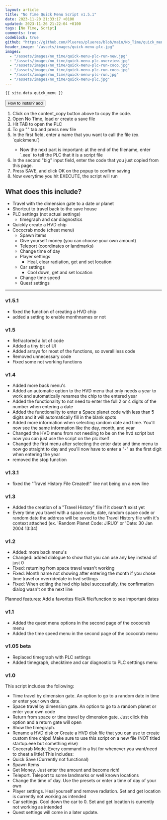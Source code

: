 ```yaml
---
layout: article
title: "No Time Quick Menu Script v1.5.1"
date: 2023-11-20 21:33:17 +0100
updated: 2023-11-26 21:22:04 +0100
tags: [No Time, Script]
comments: true
codeblock: true
github: "https://github.com/Plueres/plueres/blob/main/No_Time/quick_menu.ms"
header_image: "/assets/images/quick-menu-plc.jpg"
images: 
  - "/assets/images/no_time/quick-menu-plc-run-new.jpg"
  - "/assets/images/no_time/quick-menu-plc-overview.jpg"
  - "/assets/images/no_time/quick-menu-plc-run-coco.jpg"
  - "/assets/images/no_time/quick-menu-plc-run-coco.jpg"
  - "/assets/images/no_time/quick-menu-plc-run.jpg"
  - "/assets/images/no_time/quick-menu-plc.jpg"
---
```


```vb
{{ site.data.quick_menu }}
```

<button class="collapsible">
  How to install?
  <span class="material-symbols-rounded">add</span>
</button>
<div class="how-to-install">
  <ol>
    <li>Click on the <span class="material-symbols-rounded">content_copy</span> button above to copy the code.</li>
    <li>Open No Time, load or create a save file</li>
    <li>Hit TAB to open the PLC</li>
    <li>To go "" tab and press new file</li>
    <li>In the first field, enter a name that you want to call the file (ex. `quickmenu`) <br></li>
    <ul>
      <li>Now the next part is important: at the end of the filename, enter `.eee` to tell the PLC that it is a script
        file</li>
    </ul>
    <li>In the second "big" input field, enter the code that you just copied from this page.</li>
    <li>Press SAVE, and click OK on the popup to confirm saving</li>
    <li>Now everytime you hit EXECUTE, the script will run</li>
  </ol>
</div>

## What does this include?
- Travel with the dimension gate to a date or planet
- Shortcut to travel back to the save house
- PLC settings (not actual settings)
  - timegraph and car diagnostics
- Quickly create a HVD chip
- Cococrab mode (cheat menu)
  - Spawn items
  - Give yourself money (you can choose your own amount)
  - Teleport (coordinates or landmarks)
  - Change time of day
  - Player settings
    - Heal, clear radiation, get and set location
  - Car settings
    - Cool down, get and set location
  - Change time speed
  - Quest settings

---

### v1.5.1
- fixed the function of creating a HVD chip
- added a setting to enable monthnames or not

### v1.5

- Refractored a lot of code
- Added a tiny bit of UI
- Added arrays for most of the functions, so overall less code
- Removed unnecessary code
- Fixed some not working functions

### v1.4

- Added more back menu's
- Added an automatic option to the HVD menu that only needs a year to work and automatically renames the chip to the
entered year
- Added the functionality to not need to enter the full 2 or 4 digits of the number when entering a date
- Added the functionality to enter a Space planet code with less than 5 digits and it will automatically fill in the
blank spots
- Added more information when selecting random date and time. You'll now see the same information like the day, month,
and year
- Changed the HVD menu from not needing to be on the hvd script but now you can just use the script on the plc itself
- Changed the first menu after selecting the enter date and time menu to now go straight to day and you'll now have to
enter a "-" as the first digit when entering the year
- removed the stop function

### v1.3.1

- fixed the "Travel History File Created!" line not being on a new line

### v1.3

- Added the creation of a "Travel History" file if it doesn't exist yet
- Every time you travel with a space code, date, random space code or random date the address will be saved to the
Travel History file with it's context attached
(ex. 'Random Planet Code: JIRUO' or 'Date: 30 Jan 2004 13:34)

### v1.2

- Added: more back menu's
- Changed: added dialogue to show that you can use any key instead of just 0
- Fixed: returning from space travel wasn't working
- Fixed: Month name not showing after entering the month if you chose time travel or overridedate in hvd settings
- Fixed: When editing the hvd chip label successfully, the confirmation dialog wasn't on the next line

Planned features: Add a favorites file/A file/function to see important dates

### v1.1

- Added the quest menu options in the second page of the cococrab menu
- Added the time speed menu in the second page of the cococrab menu

### v1.05 beta

- Replaced timegraph with PLC settings
- Added timegraph, checktime and car diagnostic to PLC setttings menu

### v1.0

This script includes the following:

- Time travel by dimension gate. An option to go to a random date in time or enter your own date.
- Space travel by dimension gate. An option to go to a random planet or enter your own code
- Return from space or time travel by dimension gate. Just click this option and a return gate will open
- Show the timegraph.
- Rename a HVD disk or Create a HVD disk file that you can use to create custom time chips! Make sure to use this script
on a new file (NOT titled startup.eee but something else)
- Cococrab Mode. Every command in a list for whenever you want/need to cheat a little! This includes:
- Quick Save (Currently not functional)
- Spawn Items
- Get Money. Just enter the amount and become rich!
- Teleport. Teleport to some landmarks or well known locations
- Change the time of day. Use the presets or enter a time of day of your own
- Player settings. Heal yourself and remove radiation. Set and get location is currently not working as intended
- Car settings. Cool down the car to 0. Set and get location is currently not working as intended
- Quest settings will come in a later update.